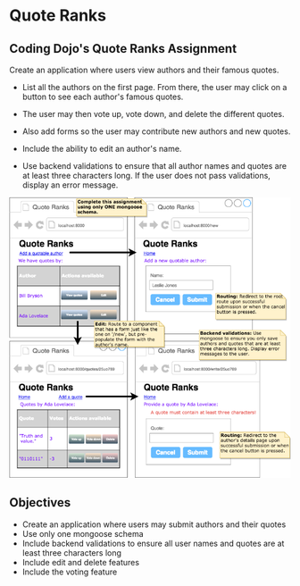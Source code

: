 # Quote Ranks

## Coding Dojo's Quote Ranks Assignment

Create an application where users view authors and their famous quotes.

* List all the authors on the first page. From there, the user may click on a button to see each author's famous quotes.

* The user may then vote up, vote down, and delete the different quotes.

* Also add forms so the user may contribute new authors and new quotes.

* Include the ability to edit an author's name.

* Use backend validations to ensure that all author names and quotes are at least three characters long. If the user does not pass validations, display an error message.

![Screenshot](wireframe.png)

## Objectives

* Create an application where users may submit authors and their quotes
* Use only one mongoose schema
* Include backend validations to ensure all user names and quotes are at least three characters long
* Include edit and delete features
* Include the voting feature
